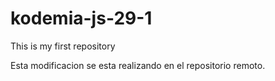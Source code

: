# kodemia-js-29-1
This is my first repository

Esta modificacion se esta realizando en el repositorio remoto.
